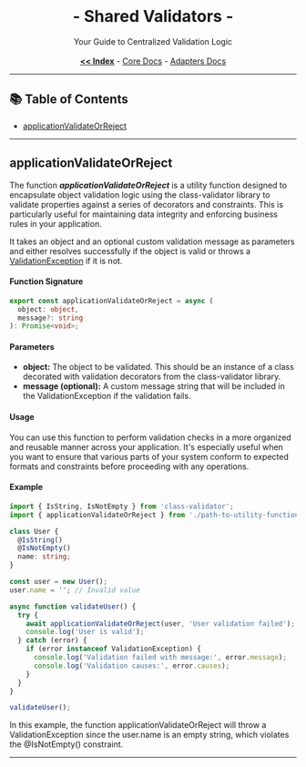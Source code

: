 <br/>

<p align="center">
  <h1 align="center"> - Shared Validators -</h3>

  <p align="center">
    Your Guide to Centralized Validation Logic
    <br/>
    <br/>
    <a href="https://github.com/ItaloRAmaral/cliniccontrol/tree/main/docs"><strong><< Index</strong></a>
    -
    <a href="https://github.com/ItaloRAmaral/cliniccontrol/tree/main/docs/libs/core-rest-api/core">Core Docs</a>
    -
    <a href="https://github.com/ItaloRAmaral/cliniccontrol/tree/main/docs/libs/core-rest-api/adapters">Adapters Docs</a>
  </p>
</p>

---

## 📚 Table of Contents

- [applicationValidateOrReject](#applicationValidateOrReject)

---

## applicationValidateOrReject

The function **_applicationValidateOrReject_** is a utility function designed to encapsulate object validation logic using the class-validator library to validate properties against a series of decorators and constraints. This is particularly useful for maintaining data integrity and enforcing business rules in your application.

It takes an object and an optional custom validation message as parameters and either resolves successfully if the object is valid or throws a [ValidationException](./errors.md#validationexception) if it is not.

#### Function Signature

```ts
export const applicationValidateOrReject = async (
  object: object,
  message?: string
): Promise<void>;
```

#### Parameters

- **object:** The object to be validated. This should be an instance of a class decorated with validation decorators from the class-validator library.
- **message (optional):** A custom message string that will be included in the ValidationException if the validation fails.

#### Usage

You can use this function to perform validation checks in a more organized and reusable manner across your application. It's especially useful when you want to ensure that various parts of your system conform to expected formats and constraints before proceeding with any operations.

#### Example

```ts
import { IsString, IsNotEmpty } from 'class-validator';
import { applicationValidateOrReject } from './path-to-utility-function';

class User {
  @IsString()
  @IsNotEmpty()
  name: string;
}

const user = new User();
user.name = ''; // Invalid value

async function validateUser() {
  try {
    await applicationValidateOrReject(user, 'User validation failed');
    console.log('User is valid');
  } catch (error) {
    if (error instanceof ValidationException) {
      console.log('Validation failed with message:', error.message);
      console.log('Validation causes:', error.causes);
    }
  }
}

validateUser();
```

In this example, the function applicationValidateOrReject will throw a ValidationException since the user.name is an empty string, which violates the @IsNotEmpty() constraint.

---
